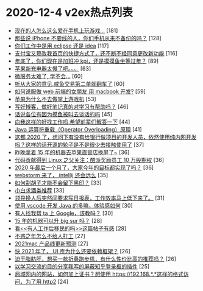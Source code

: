 # 2020-12-4 v2ex热点列表

+ [现在的人怎么这么爱在手机上玩游戏...](https://www.v2ex.com/t/731962#reply181) [181]
+ [那些说 iPhone 不要线的人，你们手机从来不备份的吗？](https://www.v2ex.com/t/732098#reply128) [128]
+ [你们工作中是用 eclipse 还是 idea](https://www.v2ex.com/t/731967#reply117) [117]
+ [支付宝又篡改我首页的快捷方式了，还不断不经同意更改新功能](https://www.v2ex.com/t/732044#reply116) [116]
+ [年底了，你们现在是加班冲 kpi，还是摸摸鱼坐等过年？](https://www.v2ex.com/t/731968#reply89) [89]
+ [苹果新充电器太慢了吧。。。](https://www.v2ex.com/t/731977#reply63) [63]
+ [微服务太难了, 学不会...](https://www.v2ex.com/t/731988#reply60) [60]
+ [听从大家的意见,咸鱼交易第二单就翻车了](https://www.v2ex.com/t/732061#reply60) [60]
+ [如何说服做 web 前端的女朋友 用 macbook 开发?](https://www.v2ex.com/t/731995#reply59) [59]
+ [苹果为什么不去做掌上游戏机](https://www.v2ex.com/t/732016#reply53) [53]
+ [写好博客，做好笔记真的对学习有帮助吗？](https://www.v2ex.com/t/731963#reply46) [46]
+ [话说各位有因为摸鱼被叫去谈话的吗](https://www.v2ex.com/t/732045#reply45) [45]
+ [向我这样的好找工作吗,希望前辈们解答一下](https://www.v2ex.com/t/732005#reply44) [44]
+ [Java 运算符重载（Operator Overloading）原理](https://www.v2ex.com/t/732083#reply41) [41]
+ [这都 2020 了，想问下有没有给银行做项目的开发人员，依然使用纯内网开发吗？这样的话开源的轮子是不是很少去接触使用了](https://www.v2ex.com/t/732096#reply37) [37]
+ [昨晚拿着 15 年的机器去苹果直营店换屏了~](https://www.v2ex.com/t/731979#reply36) [36]
+ [代码贡献得到 Linux 之父关注：酷派奖励员工 10 万股期权](https://www.v2ex.com/t/732037#reply36) [36]
+ [2020 年最后一个月了，大家今年的目标都实现了吗？](https://www.v2ex.com/t/732122#reply36) [36]
+ [webstorm 来了， intellij 还会远么](https://www.v2ex.com/t/732033#reply35) [35]
+ [如何刮胡子才能不会留下黑印？](https://www.v2ex.com/t/732008#reply33) [33]
+ [小白求酒类推荐](https://www.v2ex.com/t/732022#reply33) [33]
+ [领导换人后突然间要求写日报表，工作效率马上低下来了。](https://www.v2ex.com/t/732009#reply31) [31]
+ [使用 vscode 开发 Java 的多嘛，体验感如何](https://www.v2ex.com/t/732003#reply30) [30]
+ [有人找我帮 ta 上 Google，该教吗？](https://www.v2ex.com/t/732281#reply30) [30]
+ [15 年的机器可以升 big sur 吗？](https://www.v2ex.com/t/731961#reply28) [28]
+ [看<<有人工作后移民的吗>>这篇帖子有感](https://www.v2ex.com/t/732012#reply28) [28]
+ [不惑之年怎么不给人打工](https://www.v2ex.com/t/732179#reply27) [27]
+ [2021mac 产品线更新预测](https://www.v2ex.com/t/732060#reply27) [27]
+ [快 2021 年了， UI 库为什么还要依赖框架？](https://www.v2ex.com/t/732195#reply26) [26]
+ [迫于脂肪肝，想买一款折叠跑步机，有什么性价比高的推荐吗？](https://www.v2ex.com/t/732217#reply26) [26]
+ [以学习交流的目的分享我写的屏蔽知乎登录框的插件](https://www.v2ex.com/t/731972#reply25) [25]
+ [局域网内的网站，如何加上证书？想使用 https://192.168.*.*这样的格式访问，为了用 http2](https://www.v2ex.com/t/732168#reply24) [24]

